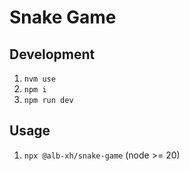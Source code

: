 # Snake Game

## Development

1. `nvm use`
2. `npm i`
3. `npm run dev`

## Usage

1. `npx @alb-xh/snake-game` (node >= 20)
